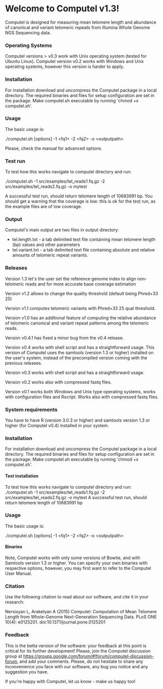 # Welcome to Computel v1.3! 

Computel is designed for measuring mean telomere length and abundance of canonical and variant telomeric repeats from Illumina Whole Genome NGS Sequencing data.
 
### Operating Systems
Computel versions > v0.3 work with Unix operating system (tested for Ubuntu Linux). Computel version v0.2 works with Windows and Unix operating systems, however this version is harder to apply.

### Installation

For installation download and uncompress the Computel package in a local directory. The required binaries and files for setup configuration are set in the package.
Make computel.sh executable by running 'chmod +x computel.sh'. 

### Usage 
The basic usage is:

./computel.sh [options] -1 \<fq1\> -2 \<fq2\> -o \<outputpath\> 

Please, check the manual for advanced options.
  
### Test run
To test how this works navigate to computel directory and run:

./computel.sh -1 src/examples/tel_reads1.fq.gz -2 src/examples/tel_reads2.fq.gz -o mytest

A successful test run, should return telomere length of 10683991 bp.
You should get a warning that the coverage is low: this is ok for the test run, as the example files are of low coverage. 

### Output
Computel's main output are two files in output directory: 
  - tel.length.txt - a tab delimited text file containing mean telomere length (bp) values and other parameters
  - tel.variant.txt - a tab delimited text file containing absolute and relative amounts of telomeric repeat variants. 
  
### Releases

Version 1.3 let's the user set the reference genome index to align non-telomeric reads and for more accurate base coverage estimation 
    
Version v1.2 allows to change the quality threshold (default being Phred+33 25)

Version v1.1 computes telomeric variants with Phred+33 25 qual threshold. 

Version v1.0 has an additional feature of computing the relative abundance of telomeric canonical and variant repeat patterns among the telomeric reads. 

Version v0.4.1 has fixed a minor bug from the v0.4 release. 

Version v0.4 works with shell script and has a straightforward usage. This version of Computel uses the samtools (version 1.3 or higher) installed on the user's system, instead of the precompiled version coming with the previous releases. 

Version v0.3 works with shell script and has a straightforward usage.  

Version v0.2 works also with compressed fastq files.

Version v0.1 works both Windows and Unix type operating systems, works with configuration files and Rscript. Works also with compressed fastq files.

### System requirements
You have to have R (version 3.0.3 or higher) and samtools version 1.3 or higher (for Computel v0.4) installed in your system. 

### Installation
For installation download and uncompress the Computel package in a local directory. The required binaries and files for setup configuration are set in the package.
Make computel.sh executable by running 'chmod +x computel.sh'. 

#### Test installation
To test how this works navigate to computel directory and run:
./computel.sh -1 src/examples/tel_reads1.fq.gz -2 src/examples/tel_reads2.fq.gz -o mytest
A successful test run, should return telomere length of 10683991 bp

### Usage 
The basic usage is:

./computel.sh [options] -1 \<fq1\> -2 \<fq2\> -o \<outputpath\> 


#### Binaries
Note, Computel works with only some versions of Bowtie, and with Samtools version 1.3 or higher. You can specify your own binaries with respective options, however, you may first want to refer to the Computel User Manual. 

### Citation
Use the following citation to read about our software, and cite it in your research:

Nersisyan L, Arakelyan A (2015) Computel: Computation of Mean Telomere Length from Whole-Genome Next-Generation Sequencing Data. PLoS ONE 10(4): e0125201. doi:10.1371/journal.pone.0125201


### Feedback 
This is the betta version of the software: your feedback at this point is critical for its further development! 
Please, join the Computel discussion group at https://groups.google.com/forum/#!forum/computel-discussion-forum, and add your comments. Please, do not hesitate to share any inconvenience you face with our software, any bug you notice and any suggestion you have. 

If you're happy with Computel, let us know - make us happy too! 
